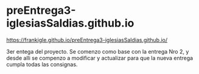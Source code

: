 # preEntrega3-iglesiasSaldias.github.io
https://frankigle.github.io/preEntrega3-iglesiasSaldias.github.io/

3er  entega del proyecto.
Se comenzo como base con la entrega Nro 2, y desde alli se compenzo a modificar y actualizar para que la nueva entrega cumpla todas las consignas.
